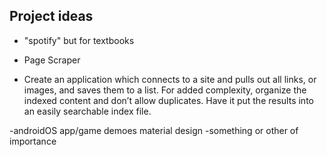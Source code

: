 ## Project ideas

* "spotify" but for textbooks

* Page Scraper
 * Create an application which connects to a site and pulls out all links, or images, and saves them to a list. For added complexity, organize the indexed content and don’t allow duplicates. Have it put the results into an easily searchable index file.

-androidOS app/game demoes material design
-something or other of importance
